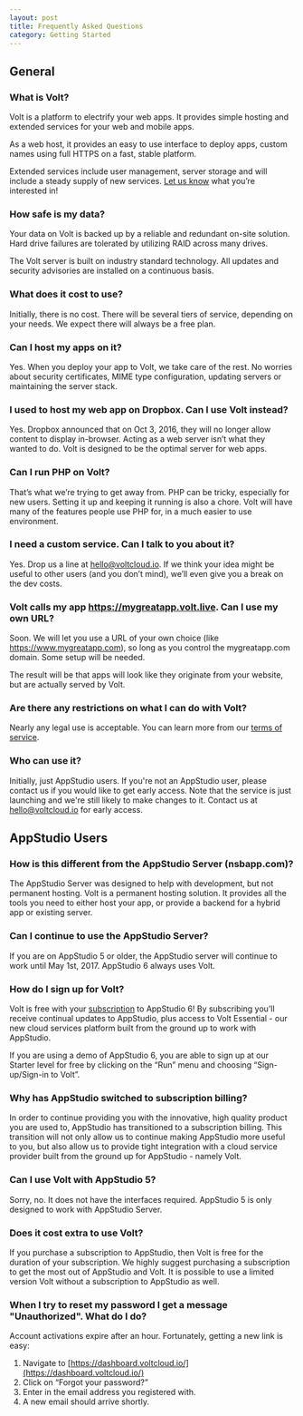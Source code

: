 ```yaml
---
layout: post
title: Frequently Asked Questions
category: Getting Started
---
```


## General

### What is Volt?

Volt is a platform to electrify your web apps. It provides simple hosting and extended services for your web and mobile apps.

As a web host, it provides an easy to use interface to deploy apps, custom names using full HTTPS on a fast, stable platform.

Extended services include user management, server storage and will include a steady supply of new services. [Let us know](mailto:hello@voltcloud.io) what you’re interested in!

### How safe is my data?

Your data on Volt is backed up by a reliable and redundant on-site solution. Hard drive failures are tolerated by utilizing RAID across many drives.

The Volt server is built on industry standard technology. All updates and security advisories are installed on a continuous basis.

### What does it cost to use?

Initially, there is no cost. There will be several tiers of service, depending on your needs. We expect there will always be a free plan.

### Can I host my apps on it?

Yes. When you deploy your app to Volt, we take care of the rest. No worries about security certificates, MIME type configuration, updating servers or maintaining the server stack. 

### I used to host my web app on Dropbox. Can I use Volt instead?

Yes. Dropbox announced that on Oct 3, 2016, they will no longer allow content to display in-browser. Acting as a web server isn’t what they wanted to do. Volt is designed to be the optimal server for web apps.

### Can I run PHP on Volt?

That’s what we’re trying to get away from. PHP can be tricky, especially for new users. Setting it up and keeping it running is also a chore. Volt will have many of the features people use PHP for, in a much easier to use environment.

### I need a custom service. Can I talk to you about it?

Yes. Drop us a line at hello@voltcloud.io. If we think your idea might be useful to other users (and you don’t mind), we’ll even give you a break on the dev costs.

### Volt calls my app https://mygreatapp.volt.live. Can I use my own URL?

Soon. We will let you use a URL of your own choice (like https://www.mygreatapp.com), so long as you control the mygreatapp.com domain. Some setup will be needed. 

The result will be that apps will look like they originate from your website, but are actually served by Volt.

### Are there any restrictions on what I can do with Volt?

Nearly any legal use is acceptable. You can learn more from our [terms of service](https://www.nsbasic.com/app/AppStudioTOS.txt).

### Who can use it?

Initially, just AppStudio users. If you're not an AppStudio user, please contact us if you would like to get early access. Note that the service is just launching and we're still likely to make changes to it. Contact us at <hello@voltcloud.io> for early access.

## AppStudio Users

### How is this different from the AppStudio Server (nsbapp.com)?

The AppStudio Server was designed to help with development, but not permanent hosting. Volt is a permanent hosting solution. It provides all the tools you need to either host your app, or provide a backend for a hybrid app or existing server.

### Can I continue to use the AppStudio Server?

If you are on AppStudio 5 or older, the AppStudio server will continue to work until May 1st, 2017. AppStudio 6 always uses Volt.

### How do I sign up for Volt?

Volt is free with your [subscription](https://www.nsbasic.com/i/Subscription/) to AppStudio 6! By subscribing you’ll receive continual updates to AppStudio, plus access to Volt Essential - our new cloud services platform built from the ground up to work with AppStudio.

If you are using a demo of AppStudio 6, you are able to sign up at our Starter level for free by clicking on the “Run” menu and choosing “Sign-up/Sign-in to Volt”.

### Why has AppStudio switched to subscription billing?

In order to continue providing you with the innovative, high quality product you are used to, AppStudio has transitioned to a subscription billing. This transition will not only allow us to continue making AppStudio more useful to you, but also allow us to provide tight integration with a cloud service provider built from the ground up for AppStudio - namely Volt.

### Can I use Volt with AppStudio 5?

Sorry, no. It does not have the interfaces required. AppStudio 5 is only designed to work with AppStudio Server.

### Does it cost extra to use Volt?

If you purchase a subscription to AppStudio, then Volt is free for the duration of your subscription. We highly suggest purchasing a subscription to get the most out of AppStudio and Volt.  It is possible to use a limited version Volt without a subscription to AppStudio as well.

### When I try to reset my password I get a message "Unauthorized". What do I do?

Account activations expire after an hour. Fortunately, getting a new link is easy:

1. Navigate to [https://dashboard.voltcloud.io/](https://dashboard.voltcloud.io/)
2. Click on “Forgot your password?”
3. Enter in the email address you registered with.
4. A new email should arrive shortly.

